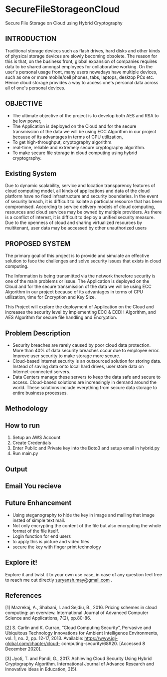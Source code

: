 # SecureFileStorageonCloud
Secure File Storage on Cloud using Hybrid Cryptography

## INTRODUCTION       

  Traditional storage devices such as flash drives, hard disks and other kinds of physical storage devices are slowly becoming obsolete. The reason for this is that, on the business front, global expansion of companies requires data to be shared amongst employees for collaborative working. On the user's personal usage front, many users nowadays have multiple devices, such as one or more mobile/cell phones, tabs, laptops, desktop PCs etc. Hence cloud storage provides a way to access one's personal data across all of one's personal devices.     

## OBJECTIVE

- The ultimate objective of the project is to develop both AES and RSA to be low power,
- The Application is deployed on the Cloud and for the secure transmission of the data we will be using ECC Algorithm in our project because of its advantages in terms of CPU utilization, 
- To get  high-throughput, cryptography algorithm.
- real-time, reliable and extremely secure cryptography algorithm.
- To make secure file storage in cloud computing using hybrid cryptography.

## Existing System

Due to dynamic scalability, service and location transparency features of cloud computing model, all kinds of applications and data of the cloud platform have no fixed infrastructure and security boundaries. In the event of security breach, it is difficult to isolate a particular resource that has been compromised. According to service delivery models of cloud computing, resources and cloud services may be owned by multiple providers. As there is a conflict of interest, it is difficult to deploy a unified security measure. Due to the openness of cloud and sharing virtualized resources by multitenant, user data may be accessed by other unauthorized users

## PROPOSED SYSTEM
The primary goal of this project is to provide and simulate an effective solution to face the challenges and solve security issues that exists in cloud computing.

The Information is being transmitted via the network therefore security is one of the main problems or issue. The Application is deployed on the Cloud and for the secure transmission of the data we will be using ECC Algorithm in our project because of its advantages in terms of CPU utilization, time for Encryption and Key Size. 

This Project will explore the deployment of Application on the Cloud and increases the security level by implementing ECC & ECDH Algorithm, and AES Algorithm for secure file handling and Encryption.

## Problem Description

- Security breaches are rarely caused by poor cloud data protection. More than 40% of data security breaches occur due to employee error. Improve user security to make storage more secure.
- Cloud-based internet security is an outsourced solution for storing data. Instead of saving data onto local hard drives, user store data on Internet-connected servers.
- Data Centers manage these servers to keep the data safe and secure to access. Cloud-based solutions are increasingly in demand around the world. These solutions include everything from secure data storage to entire business processes.

## Methodology



## How to run

1) Setup an AWS Account
2) Create Credentials
3) Enter Public and Private key into the Boto3 and setup email in hybrid.py
4) Run main.py

## Output

## Email You recieve


## Future Enhancement

- Using steganography to hide the key in image and mailing that image insted of simple text mail.
- Not only encrypting the content of the file but also encrypting the whole format of the file itself.
- Login function for end users
- to apply this is picture and video files
- secure the key with finger print technology

## Explore it!

Explore it and twist it to your own use case, in case of any question feel free to reach me out directly suryansh.may@gmail.com .

## References

[1] Mazrekaj, A., Shabani, I. and Sejdiu, B., 2016. Pricing schemes
in   cloud  computing:  an  overview. International  Journal  of
Advanced Computer Science and Applications, 7(2), pp.80-86.

[2] S. Carlin and K. Curran, “Cloud Computing
Security”, Pervasive and Ubiquitous Technology Innovations for
Ambient Intelligence  Environments,  vol.  1,  no.  2,  pp.  12-17,
2013. Available: https://www.igi-global.com/chapter/cloud-
computing-security/68920. [Accessed 8 December 2020].

[3] Jyoti, T. and Pandi, G., 2017. Achieving Cloud Security Using
Hybrid  Cryptography   Algorithm. International  Journal  of
Advance Research and Innovative Ideas in Education, 3(5).



